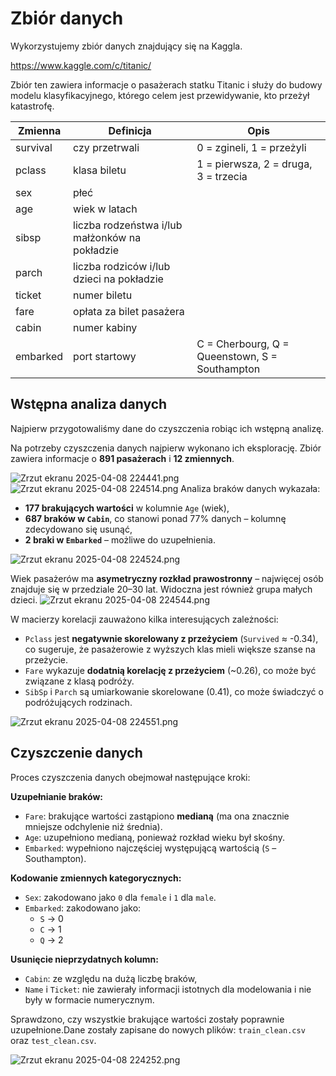 # Zbiór danych

Wykorzystujemy zbiór danych znajdujący się na Kaggla.

https://www.kaggle.com/c/titanic/

Zbiór ten zawiera informacje o pasażerach statku Titanic i służy do budowy modelu klasyfikacyjnego, którego celem jest przewidywanie, kto przeżył katastrofę.


| Zmienna  | Definicja                                      | Opis                                           |
|----------|------------------------------------------------|------------------------------------------------|
| survival | czy przetrwali                                 | 0 = zgineli, 1 = przeżyli                      |
| pclass   | klasa biletu                                   | 1 = pierwsza, 2 = druga, 3 = trzecia           |
| sex      | płeć                                           |                                                |
| age      | wiek w latach                                  |                                                |
| sibsp    | liczba rodzeństwa i/lub małżonków na pokładzie |                                                |
| parch    | liczba rodziców i/lub dzieci na pokładzie      |                                                |
| ticket   | numer biletu                                   |                                                |
| fare     | opłata za bilet pasażera                       |                                                |
| cabin    | numer kabiny                                   |                                                |
| embarked | port startowy                                  | C = Cherbourg, Q = Queenstown, S = Southampton |


## Wstępna analiza danych

Najpierw przygotowaliśmy dane do czyszczenia robiąc ich wstępną analizę.


Na potrzeby czyszczenia danych najpierw wykonano ich eksplorację. Zbiór zawiera informacje o **891 pasażerach** i **12 zmiennych**.

![Zrzut ekranu 2025-04-08 224441.png](images/Zrzut%20ekranu%202025-04-08%20224441.png)
![Zrzut ekranu 2025-04-08 224514.png](images/Zrzut%20ekranu%202025-04-08%20224514.png)
Analiza braków danych wykazała:
- **177 brakujących wartości** w kolumnie `Age` (wiek),
- **687 braków w `Cabin`**, co stanowi ponad 77% danych – kolumnę zdecydowano się usunąć,
- **2 braki w `Embarked`** – możliwe do uzupełnienia.

![Zrzut ekranu 2025-04-08 224524.png](images/Zrzut%20ekranu%202025-04-08%20224524.png)

Wiek pasażerów ma **asymetryczny rozkład prawostronny** – najwięcej osób znajduje się w przedziale 20–30 lat. Widoczna jest również grupa małych dzieci.
![Zrzut ekranu 2025-04-08 224544.png](images/Zrzut%20ekranu%202025-04-08%20224544.png)


W macierzy korelacji zauważono kilka interesujących zależności:

- `Pclass` jest **negatywnie skorelowany z przeżyciem** (`Survived` ≈ -0.34), co sugeruje, że pasażerowie z wyższych klas mieli większe szanse na przeżycie.
- `Fare` wykazuje **dodatnią korelację z przeżyciem** (~0.26), co może być związane z klasą podróży.
- `SibSp` i `Parch` są umiarkowanie skorelowane (0.41), co może świadczyć o podróżujących rodzinach.

![Zrzut ekranu 2025-04-08 224551.png](images/Zrzut%20ekranu%202025-04-08%20224551.png)

## Czyszczenie danych

Proces czyszczenia danych obejmował następujące kroki:

**Uzupełnianie braków:**
   - `Fare`: brakujące wartości zastąpiono **medianą** (ma ona znacznie mniejsze odchylenie niż średnia).
   - `Age`: uzupełniono medianą, ponieważ rozkład wieku był skośny.
   - `Embarked`: wypełniono najczęściej występującą wartością (`S` – Southampton).


**Kodowanie zmiennych kategorycznych:**
   - `Sex`: zakodowano jako `0` dla `female` i `1` dla `male`.
   - `Embarked`: zakodowano jako:
     - `S` → 0
     - `C` → 1
     - `Q` → 2

**Usunięcie nieprzydatnych kolumn:**
   - `Cabin`: ze względu na dużą liczbę braków,
   - `Name` i `Ticket`: nie zawierały informacji istotnych dla modelowania i nie były w formacie numerycznym.    

Sprawdzono, czy wszystkie brakujące wartości zostały poprawnie uzupełnione.Dane zostały zapisane do nowych plików: `train_clean.csv` oraz `test_clean.csv`.

![Zrzut ekranu 2025-04-08 224252.png](images/Zrzut%20ekranu%202025-04-08%20224252.png)